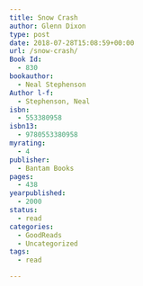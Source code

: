 ```yaml
---
title: Snow Crash
author: Glenn Dixon
type: post
date: 2018-07-28T15:08:59+00:00
url: /snow-crash/
Book Id:
  - 830
bookauthor:
  - Neal Stephenson
Author l-f:
  - Stephenson, Neal
isbn:
  - 553380958
isbn13:
  - 9780553380958
myrating:
  - 4
publisher:
  - Bantam Books
pages:
  - 438
yearpublished:
  - 2000
status:
  - read
categories:
  - GoodReads
  - Uncategorized
tags:
  - read

---
```

